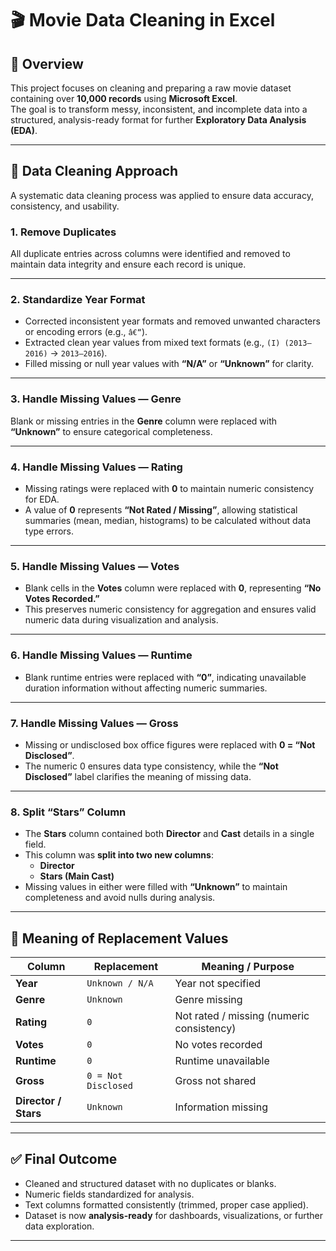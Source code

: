 # 🎬 Movie Data Cleaning in Excel

## 📘 Overview
This project focuses on cleaning and preparing a raw movie dataset containing over **10,000 records** using **Microsoft Excel**.  
The goal is to transform messy, inconsistent, and incomplete data into a structured, analysis-ready format for further **Exploratory Data Analysis (EDA)**.

---

## 🧹 Data Cleaning Approach
A systematic data cleaning process was applied to ensure data accuracy, consistency, and usability.

### **1. Remove Duplicates**
All duplicate entries across columns were identified and removed to maintain data integrity and ensure each record is unique.

---

### **2. Standardize Year Format**
- Corrected inconsistent year formats and removed unwanted characters or encoding errors (e.g., `â€“`).
- Extracted clean year values from mixed text formats (e.g., `(I) (2013–2016)` → `2013–2016`).
- Filled missing or null year values with **“N/A”** or **“Unknown”** for clarity.

---

### **3. Handle Missing Values — Genre**
Blank or missing entries in the **Genre** column were replaced with **“Unknown”** to ensure categorical completeness.

---

### **4. Handle Missing Values — Rating**
- Missing ratings were replaced with **0** to maintain numeric consistency for EDA.  
- A value of **0** represents **“Not Rated / Missing”**, allowing statistical summaries (mean, median, histograms) to be calculated without data type errors.

---

### **5. Handle Missing Values — Votes**
- Blank cells in the **Votes** column were replaced with **0**, representing **“No Votes Recorded.”**  
- This preserves numeric consistency for aggregation and ensures valid numeric data during visualization and analysis.

---

### **6. Handle Missing Values — Runtime**
- Blank runtime entries were replaced with **“0”**, indicating unavailable duration information without affecting numeric summaries.

---

### **7. Handle Missing Values — Gross**
- Missing or undisclosed box office figures were replaced with **0 = “Not Disclosed”**.  
- The numeric 0 ensures data type consistency, while the **“Not Disclosed”** label clarifies the meaning of missing data.

---

### **8. Split “Stars” Column**
- The **Stars** column contained both **Director** and **Cast** details in a single field.  
- This column was **split into two new columns**:
  - **Director**
  - **Stars (Main Cast)**
- Missing values in either were filled with **“Unknown”** to maintain completeness and avoid nulls during analysis.

---

## 🧠 Meaning of Replacement Values

| Column | Replacement | Meaning / Purpose |
|---------|-------------|------------------|
| **Year** | `Unknown / N/A` | Year not specified |
| **Genre** | `Unknown` | Genre missing |
| **Rating** | `0` | Not rated / missing (numeric consistency) |
| **Votes** | `0` | No votes recorded |
| **Runtime** | `0` | Runtime unavailable |
| **Gross** | `0 = Not Disclosed` | Gross not shared |
| **Director / Stars** | `Unknown` | Information missing |

---

## ✅ Final Outcome
- Cleaned and structured dataset with no duplicates or blanks.  
- Numeric fields standardized for analysis.  
- Text columns formatted consistently (trimmed, proper case applied).  
- Dataset is now **analysis-ready** for dashboards, visualizations, or further data exploration.

---



